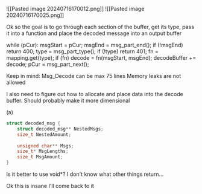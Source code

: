 
![[Pasted image 20240716170012.png]]
![[Pasted image 20240716170025.png]]

Ok so the goal is to go through each section of the buffer, get its type, pass it into a function and place the decoded message into an output buffer

while (pCur):
	msgStart = pCur;
	msgEnd = msg_part_end();
	if (!msgEnd)
		return 400;
	type = msg_part_type();
	if (!type)
		return 401;
	fn = mapping.get(type);
	if (fn)
		decode = fn(msgStart, msgEnd);
		decodeBuffer += decode;
	pCur = msg_part_next();

Keep in mind:
	Msg_Decode can be max 75 lines
	Memory leaks are not allowed

I also need to figure out how to allocate and place data into the decode buffer. Should probably make it more dimensional

(a)
```c
struct decoded_msg {
	struct decoded_msg** NestedMsgs;
	size_t NestedAmount;
	
	unsigned char** Msgs;
	size_t* MsgLengths;
	size_t MsgAmount;
}
```
Is it better to use void*? I don't know what other things return...

Ok this is insane I'll come back to it